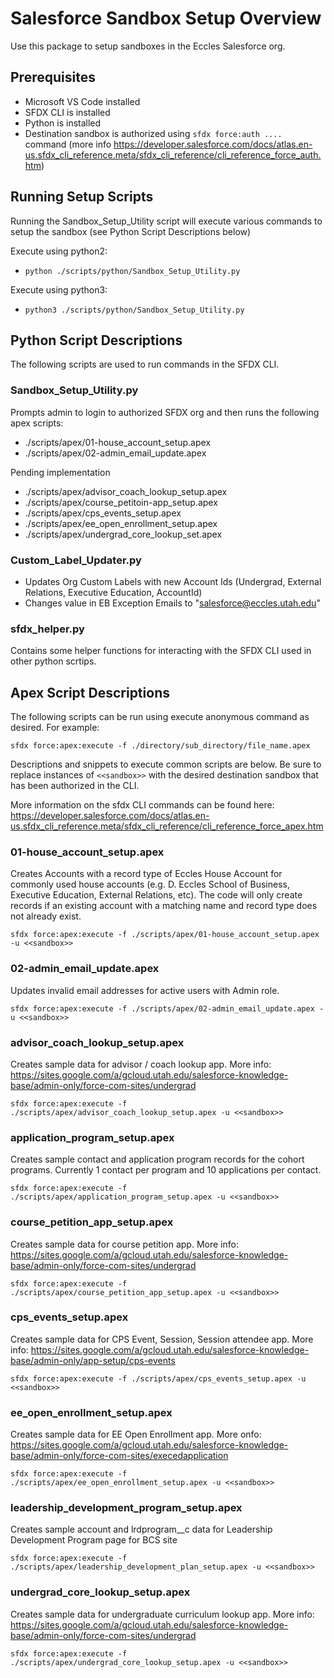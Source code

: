 # Salesforce Sandbox Setup Overview

Use this package to setup sandboxes in the Eccles Salesforce org.

## Prerequisites

- Microsoft VS Code installed
- SFDX CLI is installed
- Python is installed
- Destination sandbox is authorized using `sfdx force:auth ....` command (more info https://developer.salesforce.com/docs/atlas.en-us.sfdx_cli_reference.meta/sfdx_cli_reference/cli_reference_force_auth.htm)

## Running Setup Scripts

Running the Sandbox_Setup_Utility script will execute various commands to setup the sandbox (see Python Script Descriptions below)

Execute using python2:

- `python ./scripts/python/Sandbox_Setup_Utility.py`

Execute using python3:

- `python3 ./scripts/python/Sandbox_Setup_Utility.py`

## Python Script Descriptions

The following scripts are used to run commands in the SFDX CLI.

### Sandbox_Setup_Utility.py

Prompts admin to login to authorized SFDX org and then runs the following apex scripts:

- ./scripts/apex/01-house_account_setup.apex
- ./scripts/apex/02-admin_email_update.apex

Pending implementation

- ./scripts/apex/advisor_coach_lookup_setup.apex
- ./scripts/apex/course_petitoin-app_setup.apex
- ./scripts/apex/cps_events_setup.apex
- ./scripts/apex/ee_open_enrollment_setup.apex
- ./scripts/apex/undergrad_core_lookup_set.apex

### Custom_Label_Updater.py

- Updates Org Custom Labels with new Account Ids (Undergrad, External Relations, Executive Education, AccountId)
- Changes value in EB Exception Emails to "salesforce@eccles.utah.edu"

### sfdx_helper.py

Contains some helper functions for interacting with the SFDX CLI used in other python scrtips.

## Apex Script Descriptions

The following scripts can be run using execute anonymous command as desired. For example:

`sfdx force:apex:execute -f ./directory/sub_directory/file_name.apex`

Descriptions and snippets to execute common scripts are below. Be sure to replace instances of `<<sandbox>>` with the desired destination sandbox that has been authorized in the CLI.

More information on the sfdx CLI commands can be found here: https://developer.salesforce.com/docs/atlas.en-us.sfdx_cli_reference.meta/sfdx_cli_reference/cli_reference_force_apex.htm

### 01-house_account_setup.apex

Creates Accounts with a record type of Eccles House Account for commonly used house accounts (e.g. D. Eccles School of Business, Executive Education, External Relations, etc). The code will only create records if an existing account with a matching name and record type does not already exist.

`sfdx force:apex:execute -f ./scripts/apex/01-house_account_setup.apex -u <<sandbox>>`

### 02-admin_email_update.apex

Updates invalid email addresses for active users with Admin role.

`sfdx force:apex:execute -f ./scripts/apex/02-admin_email_update.apex -u <<sandbox>>`

### advisor_coach_lookup_setup.apex

Creates sample data for advisor / coach lookup app. More info: https://sites.google.com/a/gcloud.utah.edu/salesforce-knowledge-base/admin-only/force-com-sites/undergrad

`sfdx force:apex:execute -f ./scripts/apex/advisor_coach_lookup_setup.apex -u <<sandbox>>`

### application_program_setup.apex

Creates sample contact and application program records for the cohort programs. Currently 1 contact per program and 10 applications per contact.

`sfdx force:apex:execute -f ./scripts/apex/application_program_setup.apex -u <<sandbox>>`

### course_petition_app_setup.apex

Creates sample data for course petition app. More info: https://sites.google.com/a/gcloud.utah.edu/salesforce-knowledge-base/admin-only/force-com-sites/undergrad

`sfdx force:apex:execute -f ./scripts/apex/course_petition_app_setup.apex -u <<sandbox>>`

### cps_events_setup.apex

Creates sample data for CPS Event, Session, Session attendee app. More info: https://sites.google.com/a/gcloud.utah.edu/salesforce-knowledge-base/admin-only/app-setup/cps-events

`sfdx force:apex:execute -f ./scripts/apex/cps_events_setup.apex -u <<sandbox>>`

### ee_open_enrollment_setup.apex

Creates sample data for EE Open Enrollment app. More onfo: https://sites.google.com/a/gcloud.utah.edu/salesforce-knowledge-base/admin-only/force-com-sites/execedapplication

`sfdx force:apex:execute -f ./scripts/apex/ee_open_enrollment_setup.apex -u <<sandbox>>`


### leadership_development_program_setup.apex

Creates sample account and lrdprogram__c data for Leadership Development Program page for BCS site

`sfdx force:apex:execute -f ./scripts/apex/leadership_development_plan_setup.apex -u <<sandbox>>`

### undergrad_core_lookup_setup.apex

Creates sample data for undergraduate curriculum lookup app. More info: https://sites.google.com/a/gcloud.utah.edu/salesforce-knowledge-base/admin-only/force-com-sites/undergrad

`sfdx force:apex:execute -f ./scripts/apex/undergrad_core_lookup_setup.apex -u <<sandbox>>`
